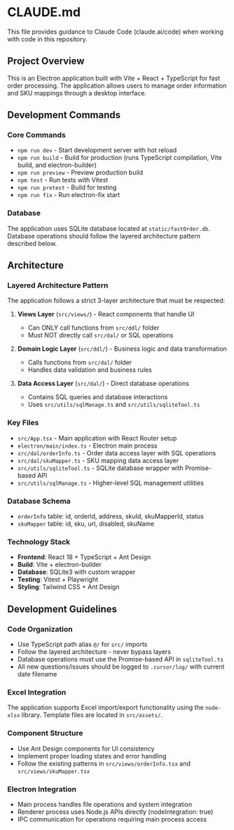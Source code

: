 # CLAUDE.md

This file provides guidance to Claude Code (claude.ai/code) when working with code in this repository.

## Project Overview

This is an Electron application built with Vite + React + TypeScript for fast order processing. The application allows users to manage order information and SKU mappings through a desktop interface.

## Development Commands

### Core Commands
- `npm run dev` - Start development server with hot reload
- `npm run build` - Build for production (runs TypeScript compilation, Vite build, and electron-builder)
- `npm run preview` - Preview production build
- `npm test` - Run tests with Vitest
- `npm run pretest` - Build for testing
- `npm run fix` - Run electron-fix start

### Database
The application uses SQLite database located at `static/fastOrder.db`. Database operations should follow the layered architecture pattern described below.

## Architecture

### Layered Architecture Pattern
The application follows a strict 3-layer architecture that must be respected:

1. **Views Layer** (`src/views/`) - React components that handle UI
   - Can ONLY call functions from `src/ddl/` folder
   - Must NOT directly call `src/dal/` or SQL operations

2. **Domain Logic Layer** (`src/ddl/`) - Business logic and data transformation  
   - Calls functions from `src/dal/` folder
   - Handles data validation and business rules

3. **Data Access Layer** (`src/dal/`) - Direct database operations
   - Contains SQL queries and database interactions
   - Uses `src/utils/sqlManage.ts` and `src/utils/sqliteTool.ts`

### Key Files
- `src/App.tsx` - Main application with React Router setup
- `electron/main/index.ts` - Electron main process
- `src/dal/orderInfo.ts` - Order data access layer with SQL operations
- `src/dal/skuMapper.ts` - SKU mapping data access layer
- `src/utils/sqliteTool.ts` - SQLite database wrapper with Promise-based API
- `src/utils/sqlManage.ts` - Higher-level SQL management utilities

### Database Schema
- `orderInfo` table: id, orderId, address, skuId, skuMapperId, status
- `skuMapper` table: id, sku, url, disabled, skuName

### Technology Stack
- **Frontend**: React 18 + TypeScript + Ant Design
- **Build**: Vite + electron-builder
- **Database**: SQLite3 with custom wrapper
- **Testing**: Vitest + Playwright
- **Styling**: Tailwind CSS + Ant Design

## Development Guidelines

### Code Organization
- Use TypeScript path alias `@/` for `src/` imports
- Follow the layered architecture - never bypass layers
- Database operations must use the Promise-based API in `sqliteTool.ts`
- All new questions/issues should be logged to `.cursor/log/` with current date filename

### Excel Integration
The application supports Excel import/export functionality using the `node-xlsx` library. Template files are located in `src/assets/`.

### Component Structure
- Use Ant Design components for UI consistency  
- Implement proper loading states and error handling
- Follow the existing patterns in `src/views/orderInfo.tsx` and `src/views/skuMapper.tsx`

### Electron Integration
- Main process handles file operations and system integration
- Renderer process uses Node.js APIs directly (nodeIntegration: true)
- IPC communication for operations requiring main process access